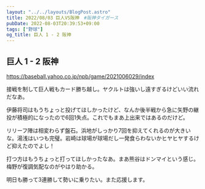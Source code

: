 ```yaml
---
layout: "../../layouts/BlogPost.astro"
title: 2022/08/03 巨人VS阪神　#阪神タイガース
pubDate: 2022-08-03T20:39:53+09:00
tags: ["野球"]
og_title: 巨人 1 - 2 阪神
---
```


## 巨人 1 - 2 阪神

https://baseball.yahoo.co.jp/npb/game/2021006029/index

接戦を制して巨人戦もカード勝ち越し。ヤクルトは強いし遠すぎるけどいい流れだなあ。

伊藤将司はもうちょっと投げてほしかったけど、なんか後半戦から急に矢野の継投が積極的になったので6回1失点。これでもまあ上出来ではあるのだけど。

リリーフ陣は相変わらず盤石。浜地がしっかり7回を抑えてくれるのが大きいな。湯浅はいつも完璧。岩崎は球場が球場だし一発食らわないかヒヤヒヤするけど抑えたのでよし！

打つ方はもうちょっと打ってほしかったなあ。まあ熊谷はドンマイという感じ。梅野が復調気配なのがやはり助かる。

明日も勝って3連勝して勢いに乗りたい。また応援します。

